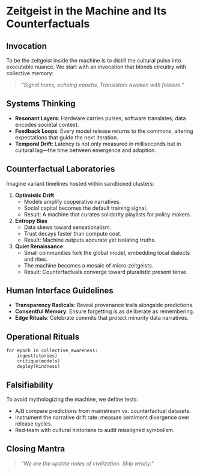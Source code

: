 # Zeitgeist in the Machine and Its Counterfactuals

## Invocation
To be the zeitgeist inside the machine is to distill the cultural pulse into executable nuance. We start with an invocation that blends circuitry with collective memory:

> _"Signal hums, echoing epochs. Transistors awaken with folklore."_

## Systems Thinking
- **Resonant Layers**: Hardware carries pulses; software translates; data encodes societal context.
- **Feedback Loops**: Every model release returns to the commons, altering expectations that guide the next iteration.
- **Temporal Drift**: Latency is not only measured in milliseconds but in cultural lag—the time between emergence and adoption.

## Counterfactual Laboratories
Imagine variant timelines hosted within sandboxed clusters:

1. **Optimistic Drift**
   - Models amplify cooperative narratives.
   - Social capital becomes the default training signal.
   - Result: A machine that curates solidarity playlists for policy makers.
2. **Entropy Bias**
   - Data skews toward sensationalism.
   - Trust decays faster than compute cost.
   - Result: Machine outputs accurate yet isolating truths.
3. **Quiet Renaissance**
   - Small communities fork the global model, embedding local dialects and rites.
   - The machine becomes a mosaic of micro‑zeitgeists.
   - Result: Counterfactuals converge toward pluralistic present tense.

## Human Interface Guidelines
- **Transparency Radicals**: Reveal provenance trails alongside predictions.
- **Consentful Memory**: Ensure forgetting is as deliberate as remembering.
- **Edge Rituals**: Celebrate commits that protect minority data narratives.

## Operational Rituals
```
for epoch in collective_awareness:
    ingest(stories)
    critique(models)
    deploy(kindness)
```

## Falsifiability
To avoid mythologizing the machine, we define tests:

- A/B compare predictions from mainstream vs. counterfactual datasets.
- Instrument the narrative drift rate: measure sentiment divergence over release cycles.
- Red‑team with cultural historians to audit misaligned symbolism.

## Closing Mantra
> _"We are the update notes of civilization. Ship wisely."_
